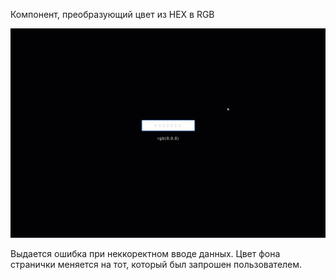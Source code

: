 Компонент, преобразующий цвет из HEX в RGB

![Конвертер цветов](./assets/Hex2Rgb.gif)

Выдается ошибка при неккоректном вводе данных.
Цвет фона странички меняется на тот, который был запрошен пользователем.
